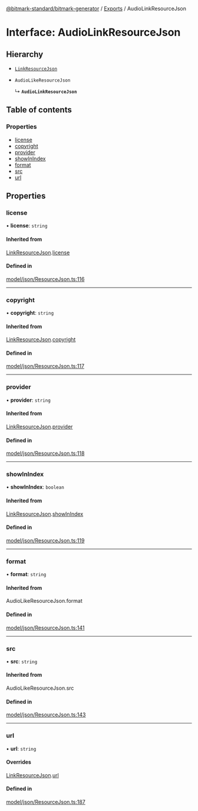 [@bitmark-standard/bitmark-generator](../API.md) / [Exports](../modules.md) / AudioLinkResourceJson

# Interface: AudioLinkResourceJson

## Hierarchy

- [`LinkResourceJson`](LinkResourceJson.md)

- `AudioLikeResourceJson`

  ↳ **`AudioLinkResourceJson`**

## Table of contents

### Properties

- [license](AudioLinkResourceJson.md#license)
- [copyright](AudioLinkResourceJson.md#copyright)
- [provider](AudioLinkResourceJson.md#provider)
- [showInIndex](AudioLinkResourceJson.md#showInIndex)
- [format](AudioLinkResourceJson.md#format)
- [src](AudioLinkResourceJson.md#src)
- [url](AudioLinkResourceJson.md#url)

## Properties

### license

• **license**: `string`

#### Inherited from

[LinkResourceJson](LinkResourceJson.md).[license](LinkResourceJson.md#license)

#### Defined in

[model/json/ResourceJson.ts:116](https://github.com/getMoreBrain/bitmark-generator/blob/de39d9c/src/model/json/ResourceJson.ts#L116)

___

### copyright

• **copyright**: `string`

#### Inherited from

[LinkResourceJson](LinkResourceJson.md).[copyright](LinkResourceJson.md#copyright)

#### Defined in

[model/json/ResourceJson.ts:117](https://github.com/getMoreBrain/bitmark-generator/blob/de39d9c/src/model/json/ResourceJson.ts#L117)

___

### provider

• **provider**: `string`

#### Inherited from

[LinkResourceJson](LinkResourceJson.md).[provider](LinkResourceJson.md#provider)

#### Defined in

[model/json/ResourceJson.ts:118](https://github.com/getMoreBrain/bitmark-generator/blob/de39d9c/src/model/json/ResourceJson.ts#L118)

___

### showInIndex

• **showInIndex**: `boolean`

#### Inherited from

[LinkResourceJson](LinkResourceJson.md).[showInIndex](LinkResourceJson.md#showInIndex)

#### Defined in

[model/json/ResourceJson.ts:119](https://github.com/getMoreBrain/bitmark-generator/blob/de39d9c/src/model/json/ResourceJson.ts#L119)

___

### format

• **format**: `string`

#### Inherited from

AudioLikeResourceJson.format

#### Defined in

[model/json/ResourceJson.ts:141](https://github.com/getMoreBrain/bitmark-generator/blob/de39d9c/src/model/json/ResourceJson.ts#L141)

___

### src

• **src**: `string`

#### Inherited from

AudioLikeResourceJson.src

#### Defined in

[model/json/ResourceJson.ts:143](https://github.com/getMoreBrain/bitmark-generator/blob/de39d9c/src/model/json/ResourceJson.ts#L143)

___

### url

• **url**: `string`

#### Overrides

[LinkResourceJson](LinkResourceJson.md).[url](LinkResourceJson.md#url)

#### Defined in

[model/json/ResourceJson.ts:187](https://github.com/getMoreBrain/bitmark-generator/blob/de39d9c/src/model/json/ResourceJson.ts#L187)
